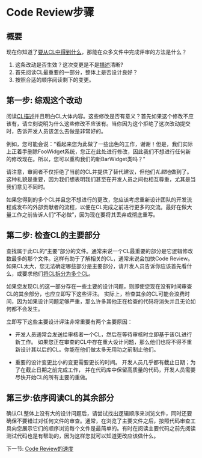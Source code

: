 # Code Review步骤


## 概要

现在你知道了[要从CL中得到什么](looking-for.md)，那能在众多文件中完成评审的方法是什么？

1.  这条改动是否生效？这次变更是不是[描述](../developer/cl-descriptions.md)清晰?
2.  首先阅读CL最重要的一部分，整体上是否设计良好？
3.  按照合适的顺序阅读剩下的变更。

## 第一步: 综观这个改动

阅读[CL描述](../developer/cl-descriptions.md)并且明白CL大体内容。这些修改是否有意义？首先如果这个修改不应该有，请立刻说明为什么这些修改不应该有。当你因为这个拒绝了这次改动提交时，告诉开发人员该怎么去做是非常好的。

例如，您可能会说：“看起来您为此做了一些出色的工作，谢谢！但是，我们实际上正着手删除FooWidget系统，您正在此处进行修改，因此我们不想进行任何新的修改现在。所以，您可以重构我们的新BarWidget类吗？"

请注意，审阅者不仅拒绝了当前的CL并提供了替代建议，但他们*礼貌*地做到了。这种礼貌是重要，因为我们想表明我们甚至在开发人员之间也相互尊重，尤其是当我们意见不同时。

如果您得到的多个CL并且您不想进行的更改，您应该考虑重新设计团队的开发流程或发布的外部贡献者的流程，以便在CL完成之前进行更多的交流。最好在做大量工作之前告诉人们“不必做”，因为现在要将其丢弃或彻底重写。

## 第二步: 检查CL的主要部分

查找属于此CL的“主要”部分的文件。通常来说一个CL最重要的部分是它逻辑修改数最多的那个文件。这样有助于了解相关的CL，通常来说会加快Code Review。如果CL太大，您无法确定哪些部分是主要部分，请开发人员告诉你应该首先看什么，或要求他们[将CL拆分为多个CL](../developer/small-cls.md)。

如果您发现CL的这一部分存在一些主要的设计问题，则即使您现在没有时间审查CL的其余部分，也应立即写下这些评注。 实际上，检查其余的CL可能会浪费时间，因为如果设计问题足够严重，那么许多其他正在检查的代码将消失并且无论如何都不会发生。

立即写下这些主要设计评注非常重要有两个主要原因：

-   开发人员通常会发送给审核者一个CL，然后在等待审核时立即基于该CL进行新工作。 如果您正在审查的CL中存在重大设计问题，那么他们也将不得不重新设计其以后的CL。你能在他们做太多无用功之前制止他们。

-   重要的设计变更比小的变更需要更长的时间。 开发人员几乎都有截止日期；为了在截止日期之前完成工作，	并在代码库中保留高质量的代码，开发人员需要尽快开始CL的所有主要的重做。

## 第三步:依序阅读CL的其余部分

确认CL整体上没有大的设计问题后，请尝试找出逻辑顺序来浏览文件，同时还要确保不要错过对任何文件的审查。通常，在浏览了主要文件之后，按照代码审查工具向您展示它们的顺序浏览每个文件是最简单的。有时在阅读主要代码之前先阅读测试代码也是有帮助的，因为这样您就可以知道更改应该做什么。

下一节: [Code Review的速度](speed.md)
